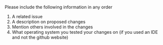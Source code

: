 Please include the following information in any order
1. A related issue
2. A description on proposed changes
3. Mention others involved in the changes
4. What operating system you tested your changes on (if you used an IDE and not the github website)
